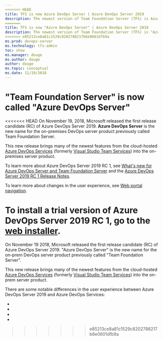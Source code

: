 ```yaml
---
<<<<<<< HEAD
title: TFS is now Azure DevOps Server | Azure DevOps Server 2019
description: The newest version of Team Foundation Server (TFS) is Azure DevOps Server 2019
=======
title: TFS is now "Azure DevOps Server" | Azure DevOps Server 2019
description: The newest version of Team Foundation Server (TFS) is "Azure DevOps Server 2019"
>>>>>>> e85213ce8a81c1529c8202788217b6e0601dfb9a
ms.prod: devops-server
ms.technology: tfs-admin
toc: show
ms.manager: douge
ms.author: douge
author: douge
ms.topic: conceptual
ms.date: 11/19/2018
---
```


# "Team Foundation Server" is now called "Azure DevOps Server"

<<<<<<< HEAD
On November 19, 2018, Microsoft released the first release candidate (RC) of Azure DevOps Server 2019. **Azure DevOps Server** is the new name for the on-premises DevOps server product previously called Team Foundation Server.

This new release brings many of the newest features from the cloud-hosted [Azure DevOps Services](/azure/devops) (formerly [Visual Studio Team Services](/azure/devops/user-guide/what-happened-vsts)) into the on-premises server product.

To learn more about Azure DevOps Server 2019 RC 1, see [What's new for Azure DevOps Server and Team Foundation Server](whats-new.md) and the [Azure DevOps Server 2019 RC 1 Release Notes](https://aka.ms/azuredevopsreleasenotes).

To learn more about changes in the user experience, see [Web portal navigation](/azure/devops/project/navigation/index).

To install a trial version of Azure DevOps Server 2019 RC 1, go to the [web installer](https://go.microsoft.com/fwlink/?linkid=2041268).
=======
On November 19 2018, Microsoft released the first release candidate (RC) of Azure DevOps Server 2019. "Azure DevOps Server" is the new name for the on-prem DevOps server product previously called "Team Foundation Server".

This new release brings many of the newest features from the cloud-hosted [Azure DevOps Services](/azure/devops) (formerly [Visual Studio Team Services](/azure/devops/user-guide/what-happened-vsts)) into the on-prem server product.

There are some notable differences in the user experience between Azure DevOps Server 2019 and Azure DevOps Services:

* 
*
*
*
>>>>>>> e85213ce8a81c1529c8202788217b6e0601dfb9a
